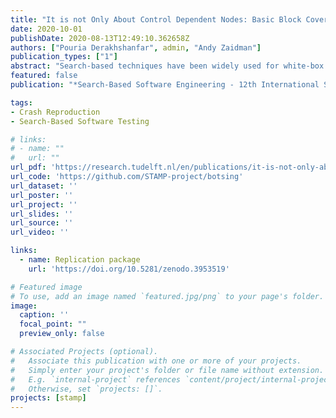 ```yaml
---
title: "It is not Only About Control Dependent Nodes: Basic Block Coverage for Search-Based Crash Reproduction"
date: 2020-10-01
publishDate: 2020-08-13T12:49:10.362658Z
authors: ["Pouria Derakhshanfar", admin, "Andy Zaidman"]
publication_types: ["1"]
abstract: "Search-based techniques have been widely used for white-box test generation. Many of these approaches rely on the approach level and branch distance heuristics to guide the search process and generate test cases with high line and branch coverage. Despite the positive results achieved by these two heuristics, they only use the information related to the coverage of explicit branches (e.g., indicated by conditional and loop statements), but ignore potential implicit branchings within basic blocks of code. If such implicit branching happens at runtime (e.g., if an exception is thrown in a branchless-method), the existing fitness functions cannot guide the search process. To address this issue, we introduce a new secondary objective, called Basic Block Coverage (BBC), which takes into account the coverage level of relevant basic blocks in the control flow graph. We evaluated the impact of BBC on search-based crash reproduction because the implicit branches commonly occur when trying to reproduce a crash, and the search process needs to cover only a few basic blocks (i.e., blocks that are executed before crash happening). We combined BBC with existing fitness functions (namely STDistance and WeightedSum) and ran our evaluation on 124 hard-to-reproduce crashes. Our results show that BBC, in combination with STDistance and WeightedSum, reproduces 6 and 1 new crashes, respectively. BBC significantly decreases the time required to reproduce 26.6% and 13.7% of the crashes using STDistance and WeightedSum, respectively. For these crashes, BBC reduces the consumed time by 44.3% (for STDistance) and 40.6% (for WeightedSum) on average."
featured: false
publication: "*Search-Based Software Engineering - 12th International Symposium, SSBSE 2020*"

tags:
- Crash Reproduction
- Search-Based Software Testing

# links:
# - name: ""
#   url: ""
url_pdf: 'https://research.tudelft.nl/en/publications/it-is-not-only-about-control-dependent-nodes-basic-block-coverage'
url_code: 'https://github.com/STAMP-project/botsing'
url_dataset: ''
url_poster: ''
url_project: ''
url_slides: ''
url_source: ''
url_video: ''

links:
  - name: Replication package
    url: 'https://doi.org/10.5281/zenodo.3953519'

# Featured image
# To use, add an image named `featured.jpg/png` to your page's folder.
image:
  caption: ''
  focal_point: ""
  preview_only: false

# Associated Projects (optional).
#   Associate this publication with one or more of your projects.
#   Simply enter your project's folder or file name without extension.
#   E.g. `internal-project` references `content/project/internal-project/index.md`.
#   Otherwise, set `projects: []`.
projects: [stamp]
---
```

